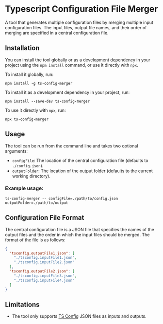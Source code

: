 # Typescript Configuration File Merger

A tool that generates multiple configuration files by merging multiple input configuration files. The input files,
output file names, and their order of merging are specified in a central configuration file.

## Installation

You can install the tool globally or as a development dependency in your project using the `npm install` command, or use
it directly with `npx`.

To install it globally, run:

```shell
npm install -g ts-config-merger
```

To install it as a development dependency in your project, run:

```shell
npm install --save-dev ts-config-merger
```

To use it directly with `npx`, run:

```shell
npx ts-config-merger
```

## Usage

The tool can be run from the command line and takes two optional arguments:

- `configFile`: The location of the central configuration file (defaults to `./config.json`).
- `outputFolder`: The location of the output folder (defaults to the current working directory).

### Example usage:

```npm
ts-config-merger -- configFile=./path/to/config.json outputFolder=./path/to/output
```

## Configuration File Format

The central configuration file is a JSON file that specifies the names of the output files and the order in which the
input files should be merged. The format of the file is as follows:

```json
{
  "tsconfig.outputFile1.json": [
    "./tsconfig.inputFile1.json",
    "./tsconfig.inputFile2.json"
  ],
  "tsconfig.outputFile2.json": [
    "./tsconfig.inputFile3.json",
    "./tsconfig.inputFile4.json"
  ]
}
```

## Limitations

- The tool only supports [TS Config](https://www.typescriptlang.org/tsconfig) JSON files as inputs and outputs.
